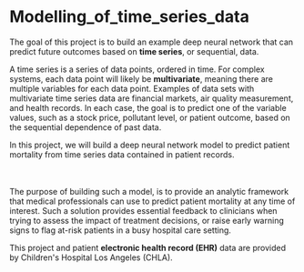 # Modelling_of_time_series_data
The goal of this project is to build an example deep neural network that can predict future outcomes based on **time series**, or sequential, data.  

A time series is a series of data points, ordered in time. For complex systems, each data point will likely be **multivariate**, meaning there are multiple variables for each data point.  Examples of data sets with multivariate time series data are financial markets, air quality measurement, and health records.  In each case, the goal is to predict one of the variable values, such as a stock price, pollutant level, or patient outcome, based on the sequential dependence of past data.  

In this project, we will build a deep neural network model to predict patient mortality from time series data contained in patient records. 


<br><br>
The purpose of building such a model, is to provide an analytic framework that medical professionals can use to predict patient mortality at any time of interest. Such a solution provides essential feedback to clinicians when trying to assess the impact of treatment decisions, or raise early warning signs to flag at-risk patients in a busy hospital care setting.

This project and patient **electronic health record (EHR)** data are provided by Children's Hospital Los Angeles (CHLA).



